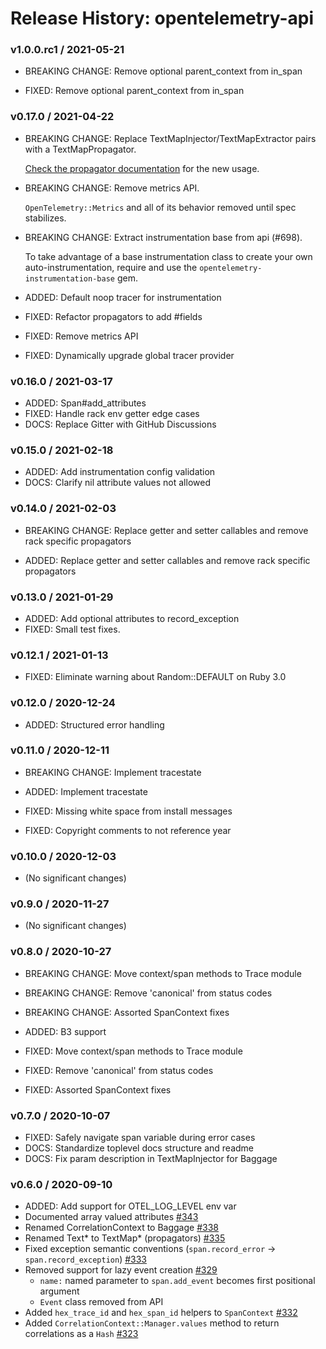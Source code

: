 # Release History: opentelemetry-api

### v1.0.0.rc1 / 2021-05-21

* BREAKING CHANGE: Remove optional parent_context from in_span 

* FIXED: Remove optional parent_context from in_span 

### v0.17.0 / 2021-04-22

* BREAKING CHANGE: Replace TextMapInjector/TextMapExtractor pairs with a TextMapPropagator.

  [Check the propagator documentation](https://open-telemetry.github.io/opentelemetry-ruby/) for the new usage.
* BREAKING CHANGE: Remove metrics API.

  `OpenTelemetry::Metrics` and all of its behavior removed until spec stabilizes.
* BREAKING CHANGE: Extract instrumentation base from api (#698).

  To take advantage of a base instrumentation class to create your own auto-instrumentation, require and use the `opentelemetry-instrumentation-base` gem.

* ADDED: Default noop tracer for instrumentation 
* FIXED: Refactor propagators to add #fields 
* FIXED: Remove metrics API 
* FIXED: Dynamically upgrade global tracer provider 

### v0.16.0 / 2021-03-17

* ADDED: Span#add_attributes 
* FIXED: Handle rack env getter edge cases 
* DOCS: Replace Gitter with GitHub Discussions 

### v0.15.0 / 2021-02-18

* ADDED: Add instrumentation config validation 
* DOCS: Clarify nil attribute values not allowed 

### v0.14.0 / 2021-02-03

* BREAKING CHANGE: Replace getter and setter callables and remove rack specific propagators 

* ADDED: Replace getter and setter callables and remove rack specific propagators 

### v0.13.0 / 2021-01-29

* ADDED: Add optional attributes to record_exception 
* FIXED: Small test fixes. 

### v0.12.1 / 2021-01-13

* FIXED: Eliminate warning about Random::DEFAULT on Ruby 3.0 

### v0.12.0 / 2020-12-24

* ADDED: Structured error handling 

### v0.11.0 / 2020-12-11

* BREAKING CHANGE: Implement tracestate 

* ADDED: Implement tracestate 
* FIXED: Missing white space from install messages 
* FIXED: Copyright comments to not reference year 

### v0.10.0 / 2020-12-03

* (No significant changes)

### v0.9.0 / 2020-11-27

* (No significant changes)

### v0.8.0 / 2020-10-27

* BREAKING CHANGE: Move context/span methods to Trace module 
* BREAKING CHANGE: Remove 'canonical' from status codes 
* BREAKING CHANGE: Assorted SpanContext fixes 

* ADDED: B3 support 
* FIXED: Move context/span methods to Trace module 
* FIXED: Remove 'canonical' from status codes 
* FIXED: Assorted SpanContext fixes 

### v0.7.0 / 2020-10-07

* FIXED: Safely navigate span variable during error cases 
* DOCS: Standardize toplevel docs structure and readme 
* DOCS: Fix param description in TextMapInjector for Baggage 

### v0.6.0 / 2020-09-10

* ADDED: Add support for OTEL_LOG_LEVEL env var
* Documented array valued attributes [#343](https://github.com/open-telemetry/opentelemetry-ruby/pull/343)
* Renamed CorrelationContext to Baggage [#338](https://github.com/open-telemetry/opentelemetry-ruby/pull/338)
* Renamed Text* to TextMap* (propagators) [#335](https://github.com/open-telemetry/opentelemetry-ruby/pull/335)
* Fixed exception semantic conventions (`span.record_error` -> `span.record_exception`) [#333](https://github.com/open-telemetry/opentelemetry-ruby/pull/333)
* Removed support for lazy event creation [#329](https://github.com/open-telemetry/opentelemetry-ruby/pull/329)
  * `name:` named parameter to `span.add_event` becomes first positional argument
  * `Event` class removed from API
* Added `hex_trace_id` and `hex_span_id` helpers to `SpanContext` [#332](https://github.com/open-telemetry/opentelemetry-ruby/pull/332)
* Added `CorrelationContext::Manager.values` method to return correlations as a `Hash` [#323](https://github.com/open-telemetry/opentelemetry-ruby/pull/323)
